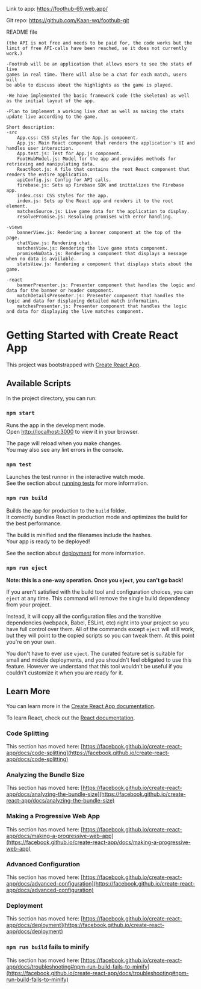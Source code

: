 Link to app: https://foothub-69.web.app/

Git repo: https://github.com/Kaan-wq/foothub-git

README file

	(the API is not free and needs to be paid for, the code works but the limit of free API-calls have been reached, so it does not currently work.)

	-FootHub will be an application that allows users to see the stats of live
	games in real time. There will also be a chat for each match, users will
	be able to discuss about the highlights as the game is played.

	-We have implemented the basic framework code (the skeleton) as well as the initial layout of the app.

	-Plan to implement a working live chat as well as making the stats update live according to the game.
	
	Short description:
	-src
		App.css: CSS styles for the App.js component.
		App.js: Main React component that renders the application's UI and handles user interaction.
		App.test.js: Test for App.js component.
		FootHubModel.js: Model for the app and provides methods for retrieving and manipulating data.
		ReactRoot.js: A file that contains the root React component that renders the entire application.
		apiConfig.js: Config for API calls.
		firebase.js: Sets up Firebase SDK and initializes the Firebase app.
		index.css: CSS styles for the app.
		index.js: Sets up the React app and renders it to the root element.
		matchesSource.js: Live game data for the application to display.
		resolvePromise.js: Resolving promises with error handling.

	-views
		bannerView.js: Rendering a banner component at the top of the page.
		chatView.js: Rendering chat.
		matchesView.js: Rendering the live game stats component.
		promiseNoData.js: Rendering a component that displays a message when no data is available.
		statsView.js: Rendering a component that displays stats about the game.

	-react
		bannerPresenter.js: Presenter component that handles the logic and data for the banner or header component.
		matchDetailsPresenter.js: Presenter component that handles the logic and data for displaying detailed match information.
		matchesPresenter.js: Presenter component that handles the logic and data for displaying the live matches component.




















# Getting Started with Create React App

This project was bootstrapped with [Create React App](https://github.com/facebook/create-react-app).

## Available Scripts

In the project directory, you can run:

### `npm start`

Runs the app in the development mode.\
Open [http://localhost:3000](http://localhost:3000) to view it in your browser.

The page will reload when you make changes.\
You may also see any lint errors in the console.

### `npm test`

Launches the test runner in the interactive watch mode.\
See the section about [running tests](https://facebook.github.io/create-react-app/docs/running-tests) for more information.

### `npm run build`

Builds the app for production to the `build` folder.\
It correctly bundles React in production mode and optimizes the build for the best performance.

The build is minified and the filenames include the hashes.\
Your app is ready to be deployed!

See the section about [deployment](https://facebook.github.io/create-react-app/docs/deployment) for more information.

### `npm run eject`

**Note: this is a one-way operation. Once you `eject`, you can't go back!**

If you aren't satisfied with the build tool and configuration choices, you can `eject` at any time. This command will remove the single build dependency from your project.

Instead, it will copy all the configuration files and the transitive dependencies (webpack, Babel, ESLint, etc) right into your project so you have full control over them. All of the commands except `eject` will still work, but they will point to the copied scripts so you can tweak them. At this point you're on your own.

You don't have to ever use `eject`. The curated feature set is suitable for small and middle deployments, and you shouldn't feel obligated to use this feature. However we understand that this tool wouldn't be useful if you couldn't customize it when you are ready for it.

## Learn More

You can learn more in the [Create React App documentation](https://facebook.github.io/create-react-app/docs/getting-started).

To learn React, check out the [React documentation](https://reactjs.org/).

### Code Splitting

This section has moved here: [https://facebook.github.io/create-react-app/docs/code-splitting](https://facebook.github.io/create-react-app/docs/code-splitting)

### Analyzing the Bundle Size

This section has moved here: [https://facebook.github.io/create-react-app/docs/analyzing-the-bundle-size](https://facebook.github.io/create-react-app/docs/analyzing-the-bundle-size)

### Making a Progressive Web App

This section has moved here: [https://facebook.github.io/create-react-app/docs/making-a-progressive-web-app](https://facebook.github.io/create-react-app/docs/making-a-progressive-web-app)

### Advanced Configuration

This section has moved here: [https://facebook.github.io/create-react-app/docs/advanced-configuration](https://facebook.github.io/create-react-app/docs/advanced-configuration)

### Deployment

This section has moved here: [https://facebook.github.io/create-react-app/docs/deployment](https://facebook.github.io/create-react-app/docs/deployment)

### `npm run build` fails to minify

This section has moved here: [https://facebook.github.io/create-react-app/docs/troubleshooting#npm-run-build-fails-to-minify](https://facebook.github.io/create-react-app/docs/troubleshooting#npm-run-build-fails-to-minify)
